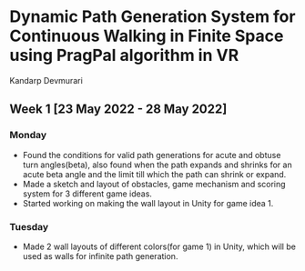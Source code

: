 # Dynamic Path Generation System for Continuous Walking in Finite Space using PragPal algorithm in VR
Kandarp Devmurari

## Week 1 [23 May 2022 - 28 May 2022]
### Monday
- Found the conditions for valid path generations for acute and obtuse turn angles(beta), also found when the path expands and shrinks for an acute beta angle and the limit till which the path can shrink or expand.
- Made a sketch and layout of obstacles, game mechanism and scoring system for 3 different game ideas.
- Started working on making the wall layout in Unity for game idea 1.

### Tuesday
- Made 2 wall layouts of different colors(for game 1) in Unity, which will be used as walls for infinite path generation.
